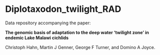 # Diplotaxodon_twilight_RAD

Data repository accompanying the paper:

__The genomic basis of adaptation to the deep water ‘twilight zone’ in endemic Lake Malawi cichlids__

Christoph Hahn, Martin J Genner, George F Turner, and Domino A Joyce.


